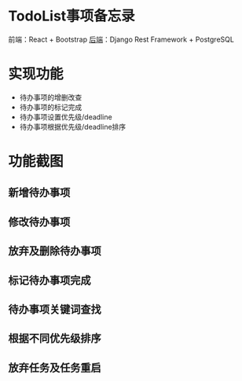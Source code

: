 # TodoList事项备忘录
前端：React + Bootstrap
[后端](https://github.com/Thomstrong/Manchester-TodoList)：Django Rest Framework + PostgreSQL

# 实现功能
* 待办事项的增删改查
* 待办事项的标记完成
* 待办事项设置优先级/deadline
* 待办事项根据优先级/deadline排序

# 功能截图
## 新增待办事项
## 修改待办事项
## 放弃及删除待办事项
## 标记待办事项完成
## 待办事项关键词查找
## 根据不同优先级排序
## 放弃任务及任务重启

